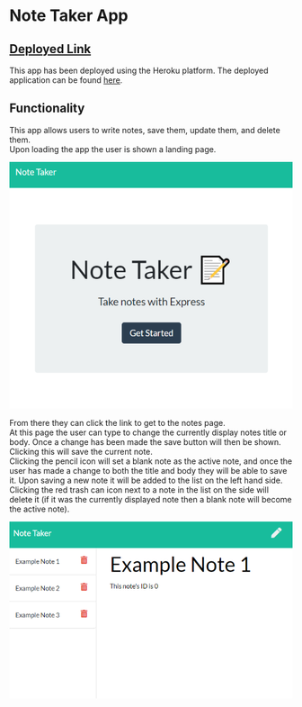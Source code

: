 # Note Taker App

## [Deployed Link](https://mrj-note-taker.herokuapp.com/)

This app has been deployed using the Heroku platform. The deployed application can be found [here](https://mrj-note-taker.herokuapp.com/).

## Functionality    

This app allows users to write notes, save them, update them, and delete them.  
Upon loading the app the user is shown a landing page. 

![Landing Page](./assets/img/Landing-Page.PNG)

From there they can click the link to get to the notes page.  
At this page the user can type to change the currently display notes title or body. Once a change has been made the save button will then be shown. Clicking this will save the current note.  
Clicking the pencil icon will set a blank note as the active note, and once the user has made a change to both the title and body they will be able to save it. Upon saving a new note it will be added to the list on the left hand side.  
Clicking the red trash can icon next to a note in the list on the side will delete it (if it was the currently displayed note then a blank note will become the active note).

![Note Screen](./assets/img/Note-Screen.PNG)

